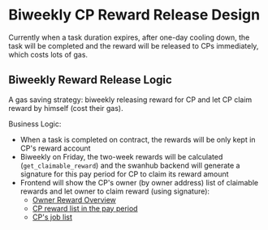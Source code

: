 # Biweekly CP Reward Release Design

Currently when a task duration expires, after one-day cooling down, the task will be completed and the reward will be released to CPs immediately, which costs lots of gas. 

## Biweekly Reward Release Logic

A gas saving strategy: biweekly releasing reward for CP and let CP claim reward by himself (cost their gas).

Business Logic:

- When a task is completed on contract, the rewards will be only kept in CP's reward account
- Biweekly on Friday, the two-week rewards will be calculated (`get_claimable_reward`) and the swanhub backend will generate a signature for this pay period for CP to claim its reward amount
- Frontend will show the CP's owner (by owner address) list of claimable rewards and let owner to claim reward (using signature):
  - [Owner Reward Overview](https://github.com/swanchain/Private-Doc/blob/main/Swan/Orchestrator/Document/API/API_cp_reward_claim.md#get-owner-reward-overview)
  - [CP reward list in the pay period](https://github.com/swanchain/Private-Doc/blob/main/Swan/Orchestrator/Document/API/API_cp_reward_claim.md#get-cp-list-in-the-reward-period)
  - [CP's job list](https://github.com/swanchain/Private-Doc/blob/main/Swan/Orchestrator/Document/API/API_cp_reward_claim.md#get-jobs-in-reward-period)

